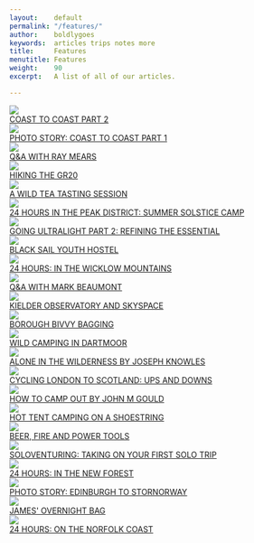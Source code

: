 ```yaml
---
layout:    default
permalink: "/features/"
author:    boldlygoes
keywords:  articles trips notes more
title:     Features
menutitle: Features
weight:    90
excerpt:   A list of all of our articles.

---
```


<div class="tile-wrap no-touch">
   <div class="tile">
    <div class="boxInner">
      <a href="{{ site.github.url }}/features/c2c-part-2"><img src="{{ site.github.url }}/media/img/tiles/tile-c2c2.jpg" /></a>
      <div class="titleBox"><a href="{{ site.github.url }}/features/c2c-part-2">COAST TO COAST PART 2</a></div>
    </div>
  </div>
  <div class="tile">
    <div class="boxInner">
      <a href="{{ site.github.url }}/features/c2c-part-1"><img src="{{ site.github.url }}/media/img/tiles/tile-c2c1.jpg" /></a>
      <div class="titleBox"><a href="{{ site.github.url }}/features/c2c-part-1">PHOTO STORY: COAST TO COAST PART 1</a></div>
    </div>
  </div>
  <div class="tile">
    <div class="boxInner">
      <a href="{{ site.github.url }}/features/ray-mears"><img src="{{ site.github.url }}/media/img/tiles/tile-raymears.jpg" /></a>
      <div class="titleBox"><a href="{{ site.github.url }}/features/ray-mears">Q&A WITH RAY MEARS</a></div>
    </div>
  </div>
  <div class="tile">
    <div class="boxInner">
      <a href="{{ site.github.url }}/features/GR-20"><img src="{{ site.github.url }}/media/img/tiles/tile-gr20.jpg" /></a>
      <div class="titleBox"><a href="{{ site.github.url }}/features/GR-20">HIKING THE GR20</a></div>
    </div>
  </div>
  <div class="tile">
    <div class="boxInner">
      <a href="{{ site.github.url }}/features/wild-teas"><img src="{{ site.github.url }}/media/img/tiles/tile-wildteas.jpg" /></a>
      <div class="titleBox"><a href="{{ site.github.url }}/features/wild-teas">A WILD TEA TASTING SESSION</a></div>
    </div>
  </div>
  <div class="tile">
    <div class="boxInner">
      <a href="{{ site.github.url }}/features/24-peak-district"><img src="{{ site.github.url }}/media/img/tiles/tile-peakdistrict.jpg" /></a>
      <div class="titleBox"><a href="{{ site.github.url }}/features/24-peak-district">24 HOURS IN THE PEAK DISTRICT: SUMMER SOLSTICE CAMP</a></div>
    </div>
  </div>
  <div class="tile">
    <div class="boxInner">
      <a href="{{ site.github.url }}/features/going-ultralight-2"><img src="{{ site.github.url }}/media/img/tiles/tile-ultralight2.jpg" /></a>
      <div class="titleBox"><a href="{{ site.github.url }}/features/going-ultralight-2">GOING ULTRALIGHT PART 2: REFINING THE ESSENTIAL</a></div>
    </div>
  </div>
  <div class="tile">
    <div class="boxInner">
      <a href="{{ site.github.url }}/features/black-sail"><img src="{{ site.github.url }}/media/img/tiles/tile-blacksail.jpg" /></a>
      <div class="titleBox"><a href="{{ site.github.url }}/features/black-sail">BLACK SAIL YOUTH HOSTEL</a></div>
    </div>
  </div>
  <div class="tile">
    <div class="boxInner">
      <a href="{{ site.github.url }}/features/24-wicklow"><img src="{{ site.github.url }}/media/img/tiles/tile-wicklow.jpg" /></a>
      <div class="titleBox"><a href="{{ site.github.url }}/features/24-wicklow">24 HOURS: IN THE WICKLOW MOUNTAINS</a></div>
    </div>
  </div>
  <div class="tile">
      <div class="boxInner">
        <a href="{{ site.github.url }}/features/mark-beaumont-interview"><img src="{{ site.github.url }}/media/img/tiles/tile-beaumont.jpg" /></a>
        <div class="titleBox"><a href="{{ site.github.url }}/features/mark-beaumont-interview">Q&A WITH MARK BEAUMONT</a></div>
      </div>
    </div>
  <div class="tile">
      <div class="boxInner">
        <a href="{{ site.github.url }}/features/kielder-observatory"><img src="{{ site.github.url }}/media/img/tiles/tile-kielder.jpg" /></a>
        <div class="titleBox"><a href="{{ site.github.url }}/features/kielder-observatory">KIELDER OBSERVATORY AND SKYSPACE</a></div>
      </div>
    </div>
  <div class="tile">
      <div class="boxInner">
        <a href="{{ site.github.url }}/features/borough-bivvy-bagging"><img src="{{ site.github.url }}/media/img/tiles/tile-borough.jpg" /></a>
        <div class="titleBox"><a href="{{ site.github.url }}/features/borough-bivvy-bagging">BOROUGH BIVVY BAGGING</a></div>
      </div>
    </div>
  <div class="tile">
      <div class="boxInner">
        <a href="{{ site.github.url }}/features/wild-camping-dartmoor"><img src="{{ site.github.url }}/media/img/tiles/tile-48dartmoor.jpg" /></a>
        <div class="titleBox"><a href="{{ site.github.url }}/features/wild-camping-dartmoor">WILD CAMPING IN DARTMOOR</a></div>
      </div>
    </div>
  <div class="tile">
    <div class="boxInner">
      <a href="{{ site.github.url }}/features/alone-in-the-wilderness"><img src="{{ site.github.url }}/media/img/tiles/tile-alone.jpg" /></a>
      <div class="titleBox"><a href="{{ site.github.url }}/features/alone-in-the-wilderness">ALONE IN THE WILDERNESS BY JOSEPH KNOWLES</a></div>
    </div>
  </div>
  <div class="tile">
    <div class="boxInner">
      <a href="{{ site.github.url }}/features/ups-and-downs"><img src="{{ site.github.url }}/media/img/tiles/tile-ups.jpg" /></a>
      <div class="titleBox"><a href="{{ site.github.url }}/features/ups-and-downs">CYCLING LONDON TO SCOTLAND: UPS AND DOWNS</a></div>
    </div>
  </div>
  <div class="tile">
      <div class="boxInner">
        <a href="{{ site.github.url }}/features/how-to-camp-out"><img src="{{ site.github.url }}/media/img/tiles/tile-march2017.jpg" /></a>
        <div class="titleBox"><a href="{{ site.github.url }}/features/how-to-camp-out">HOW TO CAMP OUT BY JOHN M GOULD</a></div>
      </div>
    </div>
  <div class="tile">
    <div class="boxInner">
      <a href="{{ site.github.url }}/features/hot-tenting"><img src="{{ site.github.url }}/media/img/tiles/tile-hot.jpg" /></a>
      <div class="titleBox"><a href="{{ site.github.url }}/features/hot-tenting">HOT TENT CAMPING ON A SHOESTRING</a></div>
    </div>
  </div>
  <div class="tile">
    <div class="boxInner">
      <a href="{{ site.github.url }}/features/beer-fire-and-power-tools"><img src="{{ site.github.url }}/media/img/tiles/tile-beer.jpg" /></a>
      <div class="titleBox"><a href="{{ site.github.url }}/features/beer-fire-and-power-tools">BEER, FIRE AND POWER TOOLS</a></div>
    </div>
  </div>
  <div class="tile">
    <div class="boxInner">
      <a href="{{ site.github.url }}/features/soloventures"><img src="{{ site.github.url }}/media/img/tiles/tile-solovent.jpg" /></a>
      <div class="titleBox"><a href="{{ site.github.url }}/features/soloventures">SOLOVENTURING: TAKING ON YOUR FIRST SOLO TRIP</a></div>
    </div>
  </div>
  <div class="tile">
    <div class="boxInner">
      <a href="{{ site.github.url }}/features/24-newforest"><img src="{{ site.github.url }}/media/img/tiles/tile-newf.jpg" /></a>
      <div class="titleBox"><a href="{{ site.github.url }}/features/24-newforest">24 HOURS: IN THE NEW FOREST</a></div>
    </div>
  </div>
  <div class="tile">
    <div class="boxInner">
      <a href="{{ site.github.url }}/features/cycling-scotland"><img src="{{ site.github.url }}/media/img/tiles/tile-edstor.jpg" /></a>
      <div class="titleBox"><a href="{{ site.github.url }}/features/cycling-scotland">PHOTO STORY: EDINBURGH TO STORNORWAY</a></div>
    </div>
  </div>
  <div class="tile">
    <div class="boxInner">
      <a href="{{ site.github.url }}/features/overnight-kit"><img src="{{ site.github.url }}/media/img/tiles/tile-overnight.jpg" /></a>
      <div class="titleBox"><a href="{{ site.github.url }}/features/overnight-kit">JAMES' OVERNIGHT BAG</a></div>
    </div>
  </div>
  <div class="tile">
    <div class="boxInner">
      <a href="{{ site.github.url }}/features/24-norfolk"><img src="{{ site.github.url }}/media/img/tiles/tile-norfolk.jpg" /></a>
      <div class="titleBox"><a href="{{ site.github.url }}/features/24-norfolk">24 HOURS: ON THE NORFOLK COAST</a></div>
    </div>
  </div>
</div>
